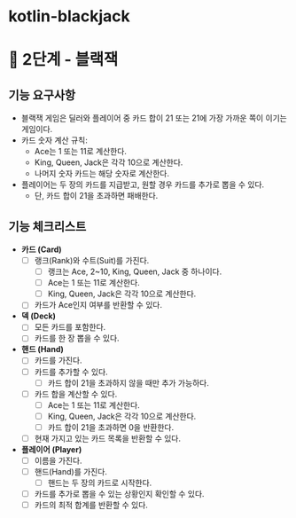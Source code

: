 # kotlin-blackjack

# 🚀 2단계 - 블랙잭


## 기능 요구사항
- 블랙잭 게임은 딜러와 플레이어 중 카드 합이 21 또는 21에 가장 가까운 쪽이 이기는 게임이다.
- 카드 숫자 계산 규칙:
    - Ace는 1 또는 11로 계산한다.
    - King, Queen, Jack은 각각 10으로 계산한다.
    - 나머지 숫자 카드는 해당 숫자로 계산한다.
- 플레이어는 두 장의 카드를 지급받고, 원할 경우 카드를 추가로 뽑을 수 있다.
    - 단, 카드 합이 21을 초과하면 패배한다.

## 기능 체크리스트
- **카드 (Card)**
    - [ ] 랭크(Rank)와 수트(Suit)를 가진다.
        - [ ] 랭크는 Ace, 2~10, King, Queen, Jack 중 하나이다.
        - [ ] Ace는 1 또는 11로 계산한다.
        - [ ] King, Queen, Jack은 각각 10으로 계산한다.
    - [ ] 카드가 Ace인지 여부를 반환할 수 있다.

- **덱 (Deck)**
    - [ ] 모든 카드를 포함한다.
    - [ ] 카드를 한 장 뽑을 수 있다.

- **핸드 (Hand)**
    - [ ] 카드를 가진다.
    - [ ] 카드를 추가할 수 있다.
        - [ ] 카드 합이 21을 초과하지 않을 때만 추가 가능하다.
    - [ ] 카드 합을 계산할 수 있다.
        - [ ] Ace는 1 또는 11로 계산한다.
        - [ ] King, Queen, Jack은 각각 10으로 계산한다.
        - [ ] 카드 합이 21을 초과하면 0을 반환한다.
    - [ ] 현재 가지고 있는 카드 목록을 반환할 수 있다.

- **플레이어 (Player)**
    - [ ] 이름을 가진다.
    - [ ] 핸드(Hand)를 가진다.
        - [ ] 핸드는 두 장의 카드로 시작한다.
    - [ ] 카드를 추가로 뽑을 수 있는 상황인지 확인할 수 있다.
    - [ ] 카드의 최적 합계를 반환할 수 있다.
